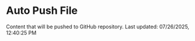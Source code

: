 # Auto Push File

Content that will be pushed to GitHub repository.
Last updated: 07/26/2025, 12:40:25 PM